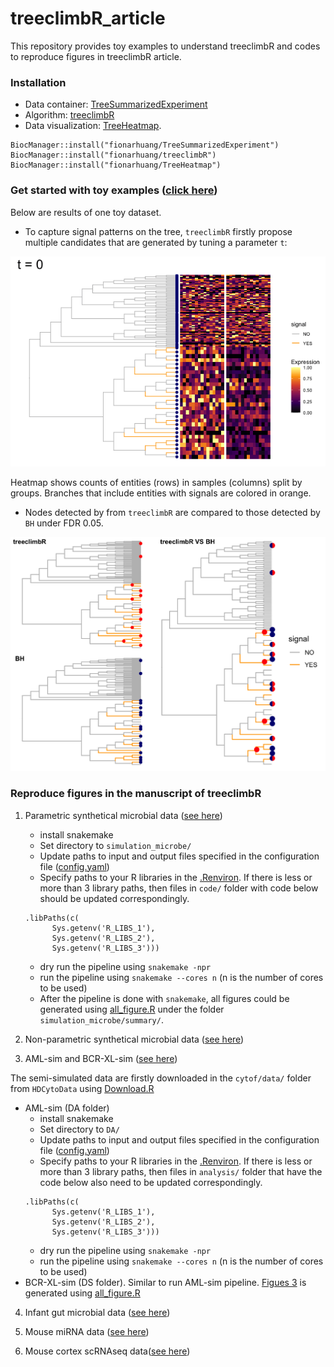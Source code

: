 
# treeclimbR_article

This repository provides toy examples to understand treeclimbR and codes to reproduce figures in treeclimbR article.

### Installation

* Data container: [TreeSummarizedExperiment](https://github.com/fionarhuang/TreeSummarizedExperiment)
* Algorithm: [treeclimbR](https://github.com/fionarhuang/treeclimbR)
* Data visualization: [TreeHeatmap](https://github.com/fionarhuang/TreeHeatmap). 

```
BiocManager::install("fionarhuang/TreeSummarizedExperiment")
BiocManager::install("fionarhuang/treeclimbR")
BiocManager::install("fionarhuang/TreeHeatmap")
```

### Get started with toy examples ([click here](https://fionarhuang.github.io/treeclimbR_toy_example/))

Below are results of one toy dataset. 

* To capture signal patterns on the tree, `treeclimbR` firstly propose multiple candidates that are generated by tuning a parameter `t`:

<p align="center"> 
<img src="https://github.com/fionarhuang/treeclimbR_toy_example/blob/master/output/signal_cands.gif">
</p>

Heatmap shows counts of entities (rows) in samples (columns) split by groups. Branches that include entities with signals are colored in orange.

* Nodes detected by from `treeclimbR` are compared to those detected by `BH` under FDR 0.05.
<p align="center"> 
<img src="https://github.com/fionarhuang/treeclimbR_toy_example/blob/master/output/signal_result.png">
</p>


### Reproduce figures in the manuscript of treeclimbR
1. Parametric synthetical microbial data ([see here](https://github.com/fionarhuang/treeclimbR_article/tree/master/simulation_microbe))
      - install snakemake
      - Set directory to `simulation_microbe/`
      - Update paths to input and output files specified in the configuration file ([config.yaml](https://github.com/fionarhuang/treeclimbR_article/blob/master/simulation_microbe/config.yaml))
      - Specify paths to your R libraries in the [.Renviron](https://github.com/fionarhuang/treeclimbR_article/blob/master/simulation_microbe/.Renviron). If there is less or more than 3 library paths, then files in `code/` folder with code below should be updated correspondingly.
      ```
      .libPaths(c(
            Sys.getenv('R_LIBS_1'), 
            Sys.getenv('R_LIBS_2'),
            Sys.getenv('R_LIBS_3')))
      ```            
      - dry run the pipeline using `snakemake -npr` 
      - run the pipeline using `snakemake --cores n` (n is the number of cores to be used)
      - After the pipeline is done with `snakemake`, all figures could be generated using [all_figure.R](https://github.com/fionarhuang/treeclimbR_article/tree/master/simulation_microbe/summary) under the folder `simulation_microbe/summary/`.
      
2. Non-parametric synthetical microbial data ([see here](https://github.com/fionarhuang/correlationtree_analysis))

3. AML-sim and BCR-XL-sim ([see here](https://github.com/fionarhuang/treeclimbR_article/tree/master/cytof))

 The semi-simulated data are firstly downloaded in the `cytof/data/` folder from `HDCytoData` using [Download.R](https://github.com/fionarhuang/treeclimbR_article/tree/master/cytof/data) 
   - AML-sim (DA folder)
      - install snakemake
      - Set directory to `DA/`
      - Update paths to input and output files specified in the configuration file ([config.yaml](https://github.com/fionarhuang/treeclimbR_article/blob/master/cytof/DA/config.yaml))
      - Specify paths to your R libraries in the [.Renviron](https://github.com/fionarhuang/treeclimbR_article/blob/master/cytof/DA/.Renviron). If there is less or more than 3 library paths, then files in `analysis/` folder that have the code below also need to be updated correspondingly.
      ```
      .libPaths(c(
            Sys.getenv('R_LIBS_1'), 
            Sys.getenv('R_LIBS_2'),
            Sys.getenv('R_LIBS_3')))
      ```            
      - dry run the pipeline using `snakemake -npr` 
      - run the pipeline using `snakemake --cores n` (n is the number of cores to be used)
   - BCR-XL-sim (DS folder). Similar to run AML-sim pipeline.
 [Figues 3]() is generated using [all_figure.R](https://github.com/fionarhuang/treeclimbR_article/blob/master/cytof/summary/all_figure.R)
   
4. Infant gut microbial data ([see here](https://htmlpreview.github.io/?https://github.com/fionarhuang/treeclimbR_article/blob/master/microbe/docs/index.html))

5. Mouse miRNA data ([see here](https://htmlpreview.github.io/?https://github.com/fionarhuang/treeclimbR_article/blob/master/miRNA/docs/index.html))
6. Mouse cortex scRNAseq data([see here](https://htmlpreview.github.io/?https://raw.githubusercontent.com/fionarhuang/treeclimbR_article/master/LPS/docs/index.html))


